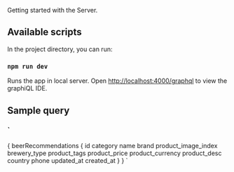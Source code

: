 Getting started with the Server. 

## Available scripts

In the project directory, you can run:

### `npm run dev`

Runs the app in local server. 
Open [http://localhost:4000/graphql](http://localhost:4000/graphql) to view the graphiQL IDE. 

## Sample query

### `
{
    beerRecommendations {
      id
      category
      name
      brand
      product_image_index
      brewery_type
      product_tags
      product_price
      product_currency
      product_desc
      country
      phone
      updated_at
      created_at
    }
}
`
